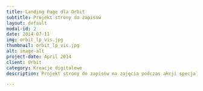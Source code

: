 ```yaml
---
title: Landing Page dla Orbit
subtitle: Projekt strony do zapisów
layout: default
modal-id: 2
date: 2014-07-11
img: orbit_lp_vis.jpg
thumbnail: orbit_lp_vis.jpg
alt: image-alt
project-date: April 2014
client: Orbit
category: Kreacje digitalowe
description: Projekt strony do zapisów na zajęcia podczas akcji specjalnej.

---
```

